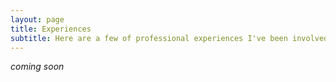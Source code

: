 ```yaml
---
layout: page
title: Experiences
subtitle: Here are a few of professional experiences I've been involved in
---
```


*coming soon*
